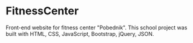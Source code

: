 # FitnessCenter
Front-end website for fitness center "Pobednik". This school project was built with HTML, CSS, JavaScript, Bootstrap, jQuery, JSON.
